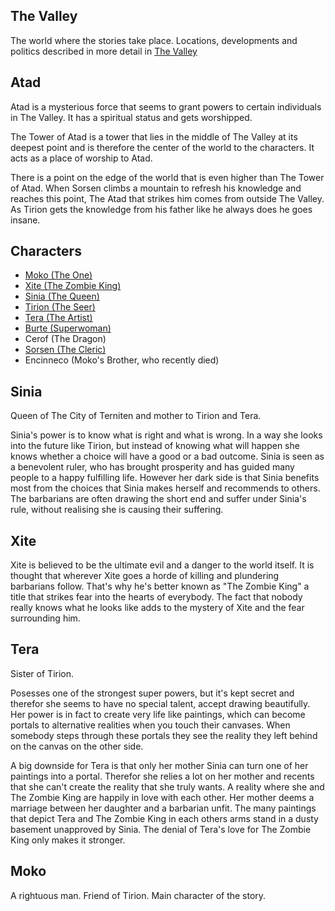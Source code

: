 The Valley
----------

The world where the stories take place.
Locations, developments and politics described in more detail in [The Valley](the-valley.md)


Atad
----

Atad is a mysterious force that seems to grant powers to certain individuals in The Valley.
It has a spiritual status and gets worshipped.

The Tower of Atad is a tower that lies in the middle of The Valley at its deepest point
and is therefore the center of the world to the characters.
It acts as a place of worship to Atad.


There is a point on the edge of the world that is even higher than The Tower of Atad.
When Sorsen climbs a mountain to refresh his knowledge and reaches this point, The Atad that strikes him comes from outside The Valley.
As Tirion gets the knowledge from his father like he always does he goes insane.


Characters
----------

- [Moko (The One)](moko.md)
- [Xite (The Zombie King)](xite.md)
- [Sinia (The Queen)](sinia.md)
- [Tirion (The Seer)](tirion.md)
- [Tera (The Artist)](tera.md)
- [Burte (Superwoman)](burte.md)
- Cerof (The Dragon)
- [Sorsen (The Cleric)](sorsen.md)
- Encinneco (Moko's Brother, who recently died)


Sinia
-----

Queen of The City of Terniten and mother to Tirion and Tera.

Sinia's power is to know what is right and what is wrong.
In a way she looks into the future like Tirion, but instead of knowing what will happen she knows whether a choice will have a good or a bad outcome.
Sinia is seen as a benevolent ruler, who has brought prosperity and has guided many people to a happy fulfilling life.
However her dark side is that Sinia benefits most from the choices that Sinia makes herself and recommends to others.
The barbarians are often drawing the short end and suffer under Sinia's rule, without realising she is causing their suffering.


Xite
----

Xite is believed to be the ultimate evil and a danger to the world itself.
It is thought that wherever Xite goes a horde of killing and plundering barbarians follow.
That's why he's better known as "The Zombie King" a title that strikes fear into the hearts of everybody.
The fact that nobody really knows what he looks like adds to the mystery of Xite and the fear surrounding him.


Tera
----

Sister of Tirion.

Posesses one of the strongest super powers, but it's kept secret and therefor she seems to have no special talent, accept drawing beautifully.
Her power is in fact to create very life like paintings, which can become portals to alternative realities when you touch their canvases.
When somebody steps through these portals they see the reality they left behind on the canvas on the other side.

A big downside for Tera is that only her mother Sinia can turn one of her paintings into a portal.
Therefor she relies a lot on her mother and recents that she can't create the reality that she truly wants.
A reality where she and The Zombie King are happily in love with each other.
Her mother deems a marriage between her daughter and a barbarian unfit.
The many paintings that depict Tera and The Zombie King in each others arms stand in a dusty basement unapproved by Sinia.
The denial of Tera's love for The Zombie King only makes it stronger.


Moko
----

A rightuous man. Friend of Tirion. Main character of the story.
